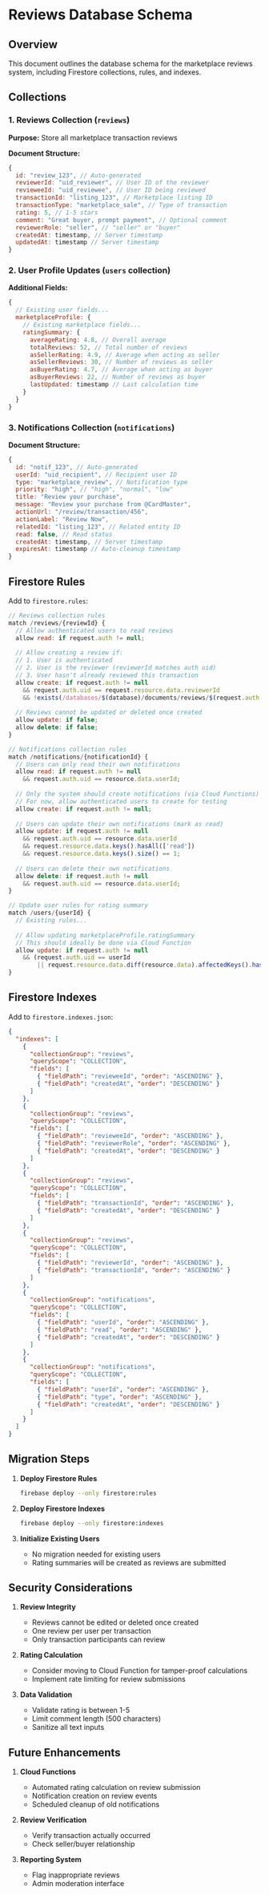 # Reviews Database Schema

## Overview
This document outlines the database schema for the marketplace reviews system, including Firestore collections, rules, and indexes.

## Collections

### 1. Reviews Collection (`reviews`)

**Purpose:** Store all marketplace transaction reviews

**Document Structure:**
```javascript
{
  id: "review_123", // Auto-generated
  reviewerId: "uid_reviewer", // User ID of the reviewer
  revieweeId: "uid_reviewee", // User ID being reviewed
  transactionId: "listing_123", // Marketplace listing ID
  transactionType: "marketplace_sale", // Type of transaction
  rating: 5, // 1-5 stars
  comment: "Great buyer, prompt payment", // Optional comment
  reviewerRole: "seller", // "seller" or "buyer"
  createdAt: timestamp, // Server timestamp
  updatedAt: timestamp // Server timestamp
}
```

### 2. User Profile Updates (`users` collection)

**Additional Fields:**
```javascript
{
  // Existing user fields...
  marketplaceProfile: {
    // Existing marketplace fields...
    ratingSummary: {
      averageRating: 4.8, // Overall average
      totalReviews: 52, // Total number of reviews
      asSellerRating: 4.9, // Average when acting as seller
      asSellerReviews: 30, // Number of reviews as seller
      asBuyerRating: 4.7, // Average when acting as buyer
      asBuyerReviews: 22, // Number of reviews as buyer
      lastUpdated: timestamp // Last calculation time
    }
  }
}
```

### 3. Notifications Collection (`notifications`)

**Document Structure:**
```javascript
{
  id: "notif_123", // Auto-generated
  userId: "uid_recipient", // Recipient user ID
  type: "marketplace_review", // Notification type
  priority: "high", // "high", "normal", "low"
  title: "Review your purchase",
  message: "Review your purchase from @CardMaster",
  actionUrl: "/review/transaction/456",
  actionLabel: "Review Now",
  relatedId: "listing_123", // Related entity ID
  read: false, // Read status
  createdAt: timestamp, // Server timestamp
  expiresAt: timestamp // Auto-cleanup timestamp
}
```

## Firestore Rules

Add to `firestore.rules`:

```javascript
// Reviews collection rules
match /reviews/{reviewId} {
  // Allow authenticated users to read reviews
  allow read: if request.auth != null;
  
  // Allow creating a review if:
  // 1. User is authenticated
  // 2. User is the reviewer (reviewerId matches auth uid)
  // 3. User hasn't already reviewed this transaction
  allow create: if request.auth != null
    && request.auth.uid == request.resource.data.reviewerId
    && !exists(/databases/$(database)/documents/reviews/$(request.auth.uid + '_' + request.resource.data.transactionId));
  
  // Reviews cannot be updated or deleted once created
  allow update: if false;
  allow delete: if false;
}

// Notifications collection rules
match /notifications/{notificationId} {
  // Users can only read their own notifications
  allow read: if request.auth != null 
    && request.auth.uid == resource.data.userId;
  
  // Only the system should create notifications (via Cloud Functions)
  // For now, allow authenticated users to create for testing
  allow create: if request.auth != null;
  
  // Users can update their own notifications (mark as read)
  allow update: if request.auth != null 
    && request.auth.uid == resource.data.userId
    && request.resource.data.keys().hasAll(['read'])
    && request.resource.data.keys().size() == 1;
  
  // Users can delete their own notifications
  allow delete: if request.auth != null 
    && request.auth.uid == resource.data.userId;
}

// Update user rules for rating summary
match /users/{userId} {
  // Existing rules...
  
  // Allow updating marketplaceProfile.ratingSummary
  // This should ideally be done via Cloud Function
  allow update: if request.auth != null 
    && (request.auth.uid == userId 
        || request.resource.data.diff(resource.data).affectedKeys().hasOnly(['marketplaceProfile.ratingSummary']));
}
```

## Firestore Indexes

Add to `firestore.indexes.json`:

```json
{
  "indexes": [
    {
      "collectionGroup": "reviews",
      "queryScope": "COLLECTION",
      "fields": [
        { "fieldPath": "revieweeId", "order": "ASCENDING" },
        { "fieldPath": "createdAt", "order": "DESCENDING" }
      ]
    },
    {
      "collectionGroup": "reviews",
      "queryScope": "COLLECTION",
      "fields": [
        { "fieldPath": "revieweeId", "order": "ASCENDING" },
        { "fieldPath": "reviewerRole", "order": "ASCENDING" },
        { "fieldPath": "createdAt", "order": "DESCENDING" }
      ]
    },
    {
      "collectionGroup": "reviews",
      "queryScope": "COLLECTION",
      "fields": [
        { "fieldPath": "transactionId", "order": "ASCENDING" },
        { "fieldPath": "createdAt", "order": "DESCENDING" }
      ]
    },
    {
      "collectionGroup": "reviews",
      "queryScope": "COLLECTION",
      "fields": [
        { "fieldPath": "reviewerId", "order": "ASCENDING" },
        { "fieldPath": "transactionId", "order": "ASCENDING" }
      ]
    },
    {
      "collectionGroup": "notifications",
      "queryScope": "COLLECTION",
      "fields": [
        { "fieldPath": "userId", "order": "ASCENDING" },
        { "fieldPath": "read", "order": "ASCENDING" },
        { "fieldPath": "createdAt", "order": "DESCENDING" }
      ]
    },
    {
      "collectionGroup": "notifications",
      "queryScope": "COLLECTION",
      "fields": [
        { "fieldPath": "userId", "order": "ASCENDING" },
        { "fieldPath": "type", "order": "ASCENDING" },
        { "fieldPath": "createdAt", "order": "DESCENDING" }
      ]
    }
  ]
}
```

## Migration Steps

1. **Deploy Firestore Rules**
   ```bash
   firebase deploy --only firestore:rules
   ```

2. **Deploy Firestore Indexes**
   ```bash
   firebase deploy --only firestore:indexes
   ```

3. **Initialize Existing Users**
   - No migration needed for existing users
   - Rating summaries will be created as reviews are submitted

## Security Considerations

1. **Review Integrity**
   - Reviews cannot be edited or deleted once created
   - One review per user per transaction
   - Only transaction participants can review

2. **Rating Calculation**
   - Consider moving to Cloud Function for tamper-proof calculations
   - Implement rate limiting for review submissions

3. **Data Validation**
   - Validate rating is between 1-5
   - Limit comment length (500 characters)
   - Sanitize all text inputs

## Future Enhancements

1. **Cloud Functions**
   - Automated rating calculation on review submission
   - Notification creation on review events
   - Scheduled cleanup of old notifications

2. **Review Verification**
   - Verify transaction actually occurred
   - Check seller/buyer relationship

3. **Reporting System**
   - Flag inappropriate reviews
   - Admin moderation interface

